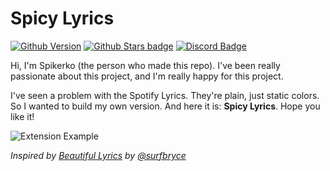 # Spicy Lyrics

[![Github Version](https://img.shields.io/github/v/release/spikerko/spicy-lyrics)](https://github.com/spikerko/spicy-lyrics/) [![Github Stars badge](https://img.shields.io/github/stars/spikerko/spicy-lyrics?style=social)](https://github.com/spikerko/spicy-lyrics/) [![Discord Badge](https://dcbadge.limes.pink/api/server/uqgXU5wh8j?style=flat)](https://discord.com/invite/uqgXU5wh8j)

Hi, I'm Spikerko (the person who made this repo). I've been really passionate about this project, and I'm really happy for this project.

I've seen a problem with the Spotify Lyrics. They're plain, just static colors. So I wanted to build my own version. And here it is: **Spicy Lyrics**. Hope you like it!

![Extension Example](./previews/page.gif)


*Inspired by [Beautiful Lyrics](https://github.com/surfbryce/beautiful-lyrics) by [@surfbryce](https://github.com/surfbryce)*
